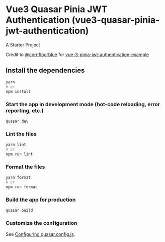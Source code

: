 # Vue3 Quasar Pinia JWT Authentication (vue3-quasar-pinia-jwt-authentication)

A Starter Project

Credit to [@cornflourblue](https://github.com/cornflourblue) for [ vue-3-pinia-jwt-authentication-example
](https://github.com/cornflourblue/vue-3-pinia-jwt-authentication-example)

## Install the dependencies
```bash
yarn
# or
npm install
```

### Start the app in development mode (hot-code reloading, error reporting, etc.)
```bash
quasar dev
```


### Lint the files
```bash
yarn lint
# or
npm run lint
```


### Format the files
```bash
yarn format
# or
npm run format
```



### Build the app for production
```bash
quasar build
```

### Customize the configuration
See [Configuring quasar.config.js](https://v2.quasar.dev/quasar-cli-vite/quasar-config-js).
